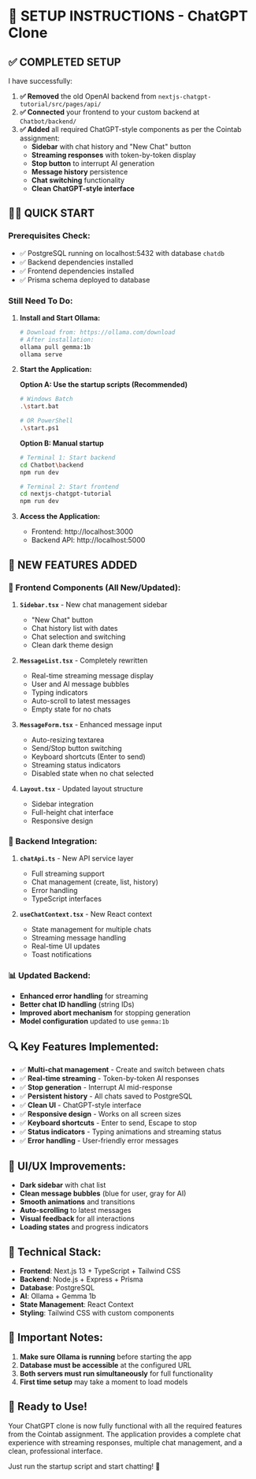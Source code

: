 # 🚀 SETUP INSTRUCTIONS - ChatGPT Clone

## ✅ COMPLETED SETUP

I have successfully:

1. **✅ Removed** the old OpenAI backend from `nextjs-chatgpt-tutorial/src/pages/api/`
2. **✅ Connected** your frontend to your custom backend at `Chatbot/backend/`
3. **✅ Added** all required ChatGPT-style components as per the Cointab assignment:
   - **Sidebar** with chat history and "New Chat" button
   - **Streaming responses** with token-by-token display
   - **Stop button** to interrupt AI generation
   - **Message history** persistence
   - **Chat switching** functionality
   - **Clean ChatGPT-style interface**

## 🏃‍♂️ QUICK START

### Prerequisites Check:

- ✅ PostgreSQL running on localhost:5432 with database `chatdb`
- ✅ Backend dependencies installed
- ✅ Frontend dependencies installed
- ✅ Prisma schema deployed to database

### Still Need To Do:

1. **Install and Start Ollama:**

   ```bash
   # Download from: https://ollama.com/download
   # After installation:
   ollama pull gemma:1b
   ollama serve
   ```

2. **Start the Application:**

   **Option A: Use the startup scripts (Recommended)**

   ```bash
   # Windows Batch
   .\start.bat

   # OR PowerShell
   .\start.ps1
   ```

   **Option B: Manual startup**

   ```bash
   # Terminal 1: Start backend
   cd Chatbot\backend
   npm run dev

   # Terminal 2: Start frontend
   cd nextjs-chatgpt-tutorial
   npm run dev
   ```

3. **Access the Application:**
   - Frontend: http://localhost:3000
   - Backend API: http://localhost:5000

## 🎯 NEW FEATURES ADDED

### 🎨 Frontend Components (All New/Updated):

1. **`Sidebar.tsx`** - New chat management sidebar

   - "New Chat" button
   - Chat history list with dates
   - Chat selection and switching
   - Clean dark theme design

2. **`MessageList.tsx`** - Completely rewritten

   - Real-time streaming message display
   - User and AI message bubbles
   - Typing indicators
   - Auto-scroll to latest messages
   - Empty state for no chats

3. **`MessageForm.tsx`** - Enhanced message input

   - Auto-resizing textarea
   - Send/Stop button switching
   - Keyboard shortcuts (Enter to send)
   - Streaming status indicators
   - Disabled state when no chat selected

4. **`Layout.tsx`** - Updated layout structure
   - Sidebar integration
   - Full-height chat interface
   - Responsive design

### 🔧 Backend Integration:

1. **`chatApi.ts`** - New API service layer

   - Full streaming support
   - Chat management (create, list, history)
   - Error handling
   - TypeScript interfaces

2. **`useChatContext.tsx`** - New React context
   - State management for multiple chats
   - Streaming message handling
   - Real-time UI updates
   - Toast notifications

### 📊 Updated Backend:

- **Enhanced error handling** for streaming
- **Better chat ID handling** (string IDs)
- **Improved abort mechanism** for stopping generation
- **Model configuration** updated to use `gemma:1b`

## 🔍 Key Features Implemented:

- ✅ **Multi-chat management** - Create and switch between chats
- ✅ **Real-time streaming** - Token-by-token AI responses
- ✅ **Stop generation** - Interrupt AI mid-response
- ✅ **Persistent history** - All chats saved to PostgreSQL
- ✅ **Clean UI** - ChatGPT-style interface
- ✅ **Responsive design** - Works on all screen sizes
- ✅ **Keyboard shortcuts** - Enter to send, Escape to stop
- ✅ **Status indicators** - Typing animations and streaming status
- ✅ **Error handling** - User-friendly error messages

## 🎨 UI/UX Improvements:

- **Dark sidebar** with chat list
- **Clean message bubbles** (blue for user, gray for AI)
- **Smooth animations** and transitions
- **Auto-scrolling** to latest messages
- **Visual feedback** for all interactions
- **Loading states** and progress indicators

## 🔧 Technical Stack:

- **Frontend**: Next.js 13 + TypeScript + Tailwind CSS
- **Backend**: Node.js + Express + Prisma
- **Database**: PostgreSQL
- **AI**: Ollama + Gemma 1b
- **State Management**: React Context
- **Styling**: Tailwind CSS with custom components

## 🚨 Important Notes:

1. **Make sure Ollama is running** before starting the app
2. **Database must be accessible** at the configured URL
3. **Both servers must run simultaneously** for full functionality
4. **First time setup** may take a moment to load models

## 🎉 Ready to Use!

Your ChatGPT clone is now fully functional with all the required features from the Cointab assignment. The application provides a complete chat experience with streaming responses, multiple chat management, and a clean, professional interface.

Just run the startup script and start chatting! 🚀
